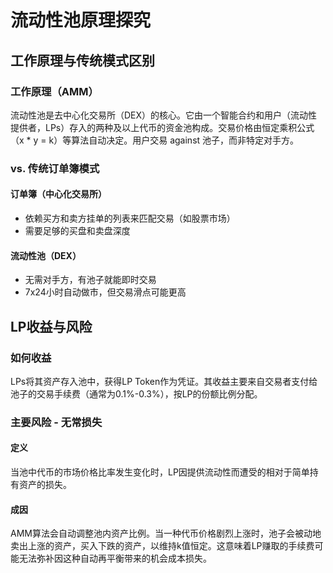 # 流动性池原理探究

## 工作原理与传统模式区别

### 工作原理（AMM）
流动性池是去中心化交易所（DEX）的核心。它由一个智能合约和用户（流动性提供者，LPs）存入的两种及以上代币的资金池构成。交易价格由恒定乘积公式（x * y = k）等算法自动决定。用户交易 against 池子，而非特定对手方。

### vs. 传统订单簿模式

#### 订单簿（中心化交易所）
- 依赖买方和卖方挂单的列表来匹配交易（如股票市场）
- 需要足够的买盘和卖盘深度

#### 流动性池（DEX）
- 无需对手方，有池子就能即时交易
- 7x24小时自动做市，但交易滑点可能更高

## LP收益与风险

### 如何收益
LPs将其资产存入池中，获得LP Token作为凭证。其收益主要来自交易者支付给池子的交易手续费（通常为0.1%-0.3%），按LP的份额比例分配。

### 主要风险 - 无常损失

#### 定义
当池中代币的市场价格比率发生变化时，LP因提供流动性而遭受的相对于简单持有资产的损失。

#### 成因
AMM算法会自动调整池内资产比例。当一种代币价格剧烈上涨时，池子会被动地卖出上涨的资产，买入下跌的资产，以维持k值恒定。这意味着LP赚取的手续费可能无法弥补因这种自动再平衡带来的机会成本损失。
